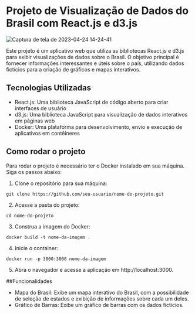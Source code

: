 # Projeto de Visualização de Dados do Brasil com React.js e d3.js


![Captura de tela de 2023-04-24 14-24-41](https://user-images.githubusercontent.com/107449234/234099798-88cd32dc-06fc-42ab-b708-243c4ed85568.png)


Este projeto é um aplicativo web que utiliza as bibliotecas React.js e d3.js para exibir visualizações de dados sobre o Brasil. O objetivo principal é fornecer informações interessantes e úteis sobre o país, utilizando dados fictícios para a criação de gráficos e mapas interativos.

## Tecnologias Utilizadas

* React.js: Uma biblioteca JavaScript de código aberto para criar interfaces de usuário
* d3.js: Uma biblioteca JavaScript para visualização de dados interativos em páginas web
* Docker: Uma plataforma para desenvolvimento, envio e execução de aplicativos em contêineres

## Como rodar o projeto

Para rodar o projeto é necessário ter o Docker instalado em sua máquina. Siga os passos abaixo:

1. Clone o repositório para sua máquina:

```git clone https://github.com/seu-usuario/nome-do-projeto.git```

2. Acesse a pasta do projeto:

`cd nome-do-projeto`

3. Construa a imagem do Docker:

`docker build -t nome-da-imagem .`

4. Inicie o container:

`docker run -p 3000:3000 nome-da-imagem`

5. Abra o navegador e acesse a aplicação em http://localhost:3000.

##Funcionalidades

* Mapa do Brasil: Exibe um mapa interativo do Brasil, com a possibilidade de seleção de estados e exibição de informações sobre cada um deles.
* Gráfico de Barras: Exibe um gráfico de barras com os dados fictícios.



